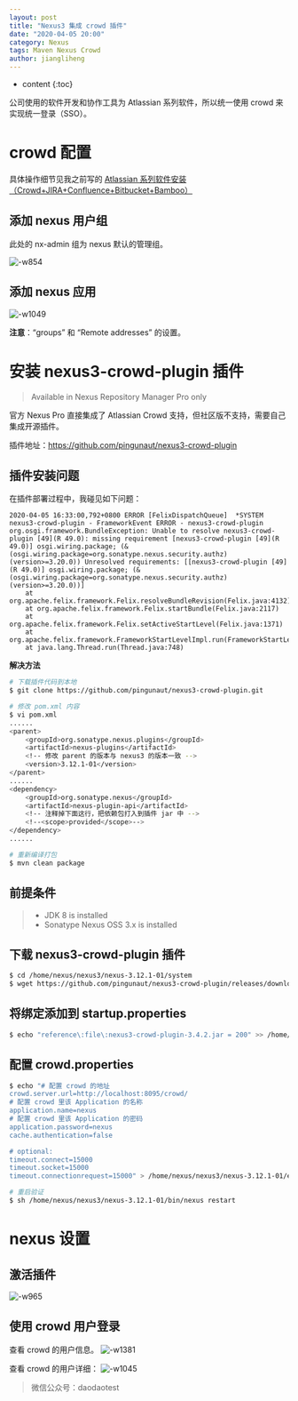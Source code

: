 ```yaml
---
layout: post
title: "Nexus3 集成 crowd 插件"
date: "2020-04-05 20:00"
category: Nexus
tags: Maven Nexus Crowd
author: jiangliheng
---
```

* content
{:toc}

公司使用的软件开发和协作工具为 Atlassian 系列软件，所以统一使用 crowd 来实现统一登录（SSO）。



# crowd 配置

具体操作细节见我之前写的 [Atlassian 系列软件安装（Crowd+JIRA+Confluence+Bitbucket+Bamboo）](/2020/03/28/atlassian-install)

## 添加 nexus 用户组

此处的 nx-admin 组为 nexus 默认的管理组。

![-w854](/assets/images/maven/15860637254413.jpg)

## 添加 nexus 应用

![-w1049](/assets/images/maven/15860636815453.jpg)

**注意**：“groups” 和 “Remote addresses” 的设置。

# 安装 nexus3-crowd-plugin 插件

> Available in Nexus Repository Manager Pro only

官方 Nexus Pro 直接集成了 Atlassian Crowd 支持，但社区版不支持，需要自己集成开源插件。

插件地址：https://github.com/pingunaut/nexus3-crowd-plugin

## 插件安装问题

在插件部署过程中，我碰见如下问题：

```
2020-04-05 16:33:00,792+0800 ERROR [FelixDispatchQueue]  *SYSTEM nexus3-crowd-plugin - FrameworkEvent ERROR - nexus3-crowd-plugin
org.osgi.framework.BundleException: Unable to resolve nexus3-crowd-plugin [49](R 49.0): missing requirement [nexus3-crowd-plugin [49](R 49.0)] osgi.wiring.package; (&(osgi.wiring.package=org.sonatype.nexus.security.authz)(version>=3.20.0)) Unresolved requirements: [[nexus3-crowd-plugin [49](R 49.0)] osgi.wiring.package; (&(osgi.wiring.package=org.sonatype.nexus.security.authz)(version>=3.20.0))]
	at org.apache.felix.framework.Felix.resolveBundleRevision(Felix.java:4132)
	at org.apache.felix.framework.Felix.startBundle(Felix.java:2117)
	at org.apache.felix.framework.Felix.setActiveStartLevel(Felix.java:1371)
	at org.apache.felix.framework.FrameworkStartLevelImpl.run(FrameworkStartLevelImpl.java:308)
	at java.lang.Thread.run(Thread.java:748)
```

**解决方法**
```bash
# 下载插件代码到本地
$ git clone https://github.com/pingunaut/nexus3-crowd-plugin.git

# 修改 pom.xml 内容
$ vi pom.xml
......
<parent>
    <groupId>org.sonatype.nexus.plugins</groupId>
    <artifactId>nexus-plugins</artifactId>
    <!-- 修改 parent 的版本与 nexus3 的版本一致 -->
    <version>3.12.1-01</version>
</parent>
......
<dependency>
    <groupId>org.sonatype.nexus</groupId>
    <artifactId>nexus-plugin-api</artifactId>
    <!-- 注释掉下面这行，把依赖包打入到插件 jar 中 -->
    <!--<scope>provided</scope>-->
</dependency>
......

# 重新编译打包
$ mvn clean package
```

## 前提条件

> - JDK 8 is installed
> - Sonatype Nexus OSS 3.x is installed

## 下载 nexus3-crowd-plugin 插件

```bash
$ cd /home/nexus/nexus3/nexus-3.12.1-01/system
$ wget https://github.com/pingunaut/nexus3-crowd-plugin/releases/download/nexus3-crowd-plugin-3.4.2/nexus3-crowd-plugin-3.4.2.jar
```

## 将绑定添加到 startup.properties

```bash
$ echo "reference\:file\:nexus3-crowd-plugin-3.4.2.jar = 200" >> /home/nexus/nexus3/nexus-3.12.1-01/etc/karaf/startup.properties
```

## 配置 crowd.properties

```bash
$ echo "# 配置 crowd 的地址
crowd.server.url=http://localhost:8095/crowd/
# 配置 crowd 里该 Application 的名称
application.name=nexus
# 配置 crowd 里该 Application 的密码
application.password=nexus
cache.authentication=false

# optional:
timeout.connect=15000
timeout.socket=15000
timeout.connectionrequest=15000" > /home/nexus/nexus3/nexus-3.12.1-01/etc/crowd.properties

# 重启验证
$ sh /home/nexus/nexus3/nexus-3.12.1-01/bin/nexus restart
```

# nexus 设置

## 激活插件

![-w965](/assets/images/maven/15860805439639.jpg)

## 使用 crowd 用户登录

查看 crowd 的用户信息。
![-w1381](/assets/images/maven/15860877382264.jpg)


查看 crowd 的用户详细：
![-w1045](/assets/images/maven/15860878141681.jpg)

> 微信公众号：daodaotest
